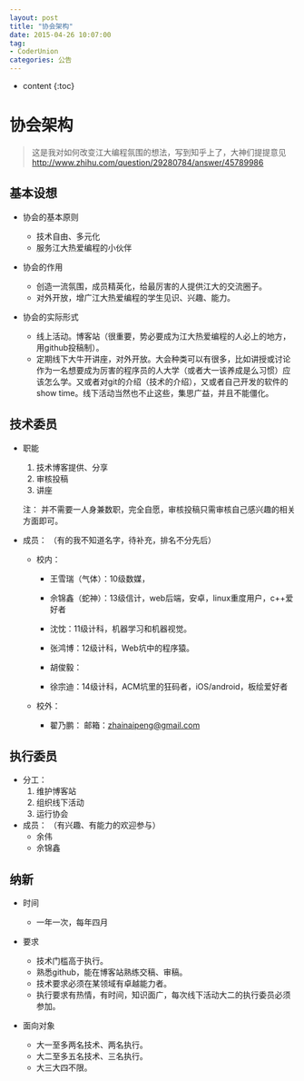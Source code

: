 ```yaml
---
layout: post
title: "协会架构"
date: 2015-04-26 10:07:00
tag: 
- CoderUnion
categories: 公告
---
```


* content
{:toc}

# 协会架构
>这是我对如何改变江大编程氛围的想法，写到知乎上了，大神们提提意见
http://www.zhihu.com/question/29280784/answer/45789986


## 基本设想
- 协会的基本原则
	- 技术自由、多元化
	- 服务江大热爱编程的小伙伴

- 协会的作用
	- 创造一流氛围，成员精英化，给最厉害的人提供江大的交流圈子。
	- 对外开放，增广江大热爱编程的学生见识、兴趣、能力。

- 协会的实际形式
	- 线上活动。博客站（很重要，势必要成为江大热爱编程的人必上的地方，用github投稿制）。
	- 定期线下大牛开讲座，对外开放。大会种类可以有很多，比如讲授或讨论作为一名想要成为厉害的程序员的人大学（或者大一该养成是么习惯）应该怎么学。又或者对git的介绍（技术的介绍），又或者自己开发的软件的show time。线下活动当然也不止这些，集思广益，并且不能僵化。



## 技术委员
- 职能
	1. 技术博客提供、分享
	2. 审核投稿
	3. 讲座

	注： 并不需要一人身兼数职，完全自愿，审核投稿只需审核自己感兴趣的相关方面即可。

- 成员：
（有的我不知道名字，待补充，排名不分先后）

	- 校内：
		- 王雪瑞（气体）：10级数媒，
		- 佘锦鑫（蛇神）：13级信计，web后端，安卓，linux重度用户，c++爱好者
		- 沈忱：11级计科，机器学习和机器视觉。
		- 张鸿博：12级计科，Web坑中的程序猿。
		
		- 胡俊毅：
		- 徐宗迪：14级计科，ACM坑里的狂码者，iOS/android，板绘爱好者
		
		

	- 校外：
		- 翟乃鹏： 邮箱：zhainaipeng@gmail.com

## 执行委员
- 分工：
	1. 维护博客站
	2. 组织线下活动
	3. 运行协会
- 成员：
（有兴趣、有能力的欢迎参与）
	- 余伟
	- 佘锦鑫

## 纳新
- 时间
	- 一年一次，每年四月

- 要求
	- 技术门槛高于执行。
	- 熟悉github，能在博客站熟练交稿、审稿。
	- 技术要求必须在某领域有卓越能力者。
	- 执行要求有热情，有时间，知识面广，每次线下活动大二的执行委员必须参加。
	
- 面向对象
	- 大一至多两名技术、两名执行。
	- 大二至多五名技术、三名执行。
	- 大三大四不限。


